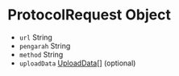 # ProtocolRequest Object

* `url` String
* `pengarah` String
* `method` String
* `uploadData` [UploadData[]](upload-data.md) (optional)
